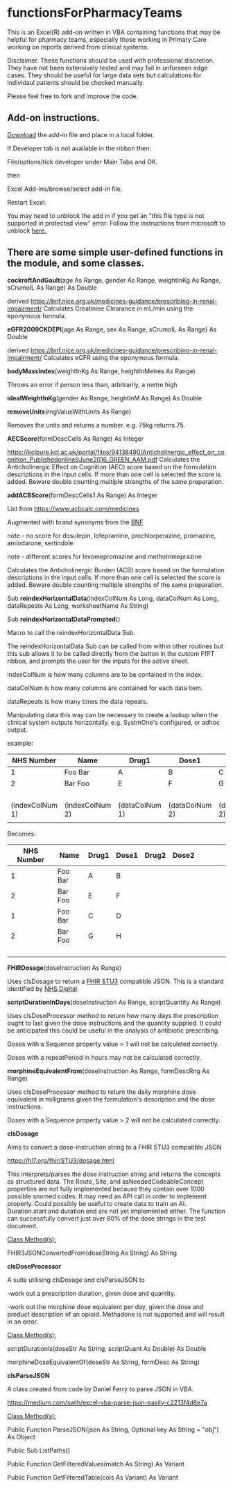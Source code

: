 # functionsForPharmacyTeams

This is an Excel(R) add-on written in VBA containing functions that may be helpful for pharmacy teams, especially those working in Primary Care working on reports derived from clinical systems.

Disclaimer. These functions should be used with professional discretion. They have not been extensively tested and may fail in unforseen edge cases. They should be useful for large data sets but calculations for individaul patients should be checked manually.

Please feel free to fork and improve the code.

## Add-on instructions.
[Download](https://github.com/ROBrownsmith/functionsForPharmacyTeams/raw/refs/heads/main/Functions%20for%20Pharmacy%20teams.xlam) the add-in file and place in a local folder.

If Developer tab is not available in the ribbon then:

File/options/tick developer under Main Tabs and OK.

then

Excel Add-ins/browse/select add-in file. 

Restart Excel.

You may need to unblock the add in if you get an "this file type is not supported in protected view" error: Follow the instructions from microsoft to unblock [here.](https://answers.microsoft.com/en-us/msoffice/forum/all/excel-error-this-file-type-is-not-supported-in/f8fc839e-a4fa-4625-8f1c-5fa9f68c98a0)

## There are some simple user-defined functions in the module, and some classes.

**cockroftAndGault**(age As Range, gender As Range, weightInKg As Range, sCrumolL As Range) As Double

derived https://bnf.nice.org.uk/medicines-guidance/prescribing-in-renal-impairment/
Calculates Creatinine Clearance in mL/min using the eponymous formula.


**eGFR2009CKDEPI**(age As Range, sex As Range, sCrumolL As Range) As Double

derived https://bnf.nice.org.uk/medicines-guidance/prescribing-in-renal-impairment/
Calculates eGFR using the eponymous formula.


**bodyMassIndex**(weightInKg As Range, heightInMetres As Range)

Throws an error if person less than, arbitrarily, a metre high


**idealWeightInKg**(gender As Range, heightInM As Range) As Double


**removeUnits**(rngValueWithUnits As Range)

Removes the units and returns a number. e.g. 75kg returns 75.


**AECScore**(formDescCells As Range) As Integer

https://kclpure.kcl.ac.uk/portal/files/94138490/Anticholinergic_effect_on_cognition_Publishedonline9June2016_GREEN_AAM.pdf
Calculates the Anticholinergic Effect on Cognition (AEC) score based on the formulation descriptions in the input cells. If more than one cell is selected the score is added. Beware double counting multiple strengths of the same preparation.

    
**addACBScore**(formDescCells1 As Range) As Integer

List from https://www.acbcalc.com/medicines

Augmented with brand synonyms from the [BNF](www.medicinescomplete.com).

note - no score for dosulepin, lofepramine, prochlorperazine, promazine, amiodarone, sertindole

note - different scores for levomepromazine and methotrimeprazine

Calculates the Anticholinergic Burden (ACB) score based on the formulation descriptions in the input cells. If more than one cell is selected the score is added. Beware double counting multiple strengths of the same preparation.

Sub **reindexHorizontalData**(indexColNum As Long, dataColNum As Long, dataRepeats As Long, worksheetName As String)


Sub **reindexHorizontalDataPrompted**()

Macro to call the reindexHorizontalData Sub.

The reindexHorizontalData Sub can be called from within other routines but this sub allows it to be called directly from the button in the custom FfPT ribbon, and prompts the user for the inputs for the active sheet.

indexColNum is how many columns are to be contained in the index.

dataColNum is how many columns are contained for each data item.

dataRepeats is how many times the data repeats.

Manipulating data this way can be necessary to create a lookup when the clinical system outputs horizontally. e.g. SystmOne's configured, or adhoc output.

example:

| NHS Number      | Name            | Drug1          | Dose1          | Drug2           | Dose2 |   |   |   |   |
|-----------------|-----------------|----------------|----------------|-----------------|-------|---|---|---|---|
| 1               | Foo Bar         | A              | B              | C               | D     |   |   |   |   |
| 2               | Bar Foo         | E              | F              | G               | H     |   |   |   |   |
|                 |                 |                |                |                 |       |   |   |   |   |
|                 |                 |                |                |                 |       |   |   |   |   |
|                 |                 |                |                |                 |       |   |   |   |   |
|                 |                 |                |                |                 |       |   |   |   |   |
| (indexColNum 1) | (indexColNum 2) | (dataColNum 1) | (dataColNum 2) | (datarepeats 2) |       |   |   |   |   |
|                 |                 |                |                |                 |       |   |   |   |   |

Becomes:

| NHS Number | Name    | Drug1 | Dose1 | Drug2 | Dose2 |   |   |   |   |
|------------|---------|-------|-------|-------|-------|---|---|---|---|
| 1          | Foo Bar | A     | B     |       |       |   |   |   |   |
| 2          | Bar Foo | E     | F     |       |       |   |   |   |   |
| 1          | Foo Bar | C     | D     |       |       |   |   |   |   |
| 2          | Bar Foo | G     | H     |       |       |   |   |   |   |
|            |         |       |       |       |       |   |   |   |   |
|            |         |       |       |       |       |   |   |   |   |
|            |         |       |       |       |       |   |   |   |   |
|            |         |       |       |       |       |   |   |   |   |


**FHIRDosage**(doseInstruction As Range)

Uses clsDosage to return a [FHIR STU3](https://hl7.org/fhir/STU3/dosage.html) compatible JSON. This is a standard identified by [NHS Digital](https://nhsconnect.github.io/Dose-Syntax-Implementation/index.html).


**scriptDurationInDays**(doseInstruction As Range, scriptQuantity As Range)

Uses clsDoseProcessor method to return how many days the prescription ought to last given the dose instructions and the quantity supplied. It could be anticipated this could be useful in the analysis of antibiotic prescribing.

Doses with a Sequence property value > 1 will not be calculated correctly.

Doses with a repeatPeriod in hours may not be calculated correctly.

**morphineEquivalentFrom**(doseInstruction As Range, formDescRng As Range)

Uses clsDoseProcessor method to return the daily morphine dose equivalent in milligrams given the formulation's description and the dose instructions.

Doses with a Sequence property value > 2 will not be calculated correctly.

**clsDosage**

Aims to convert a dose-instruction string to a FHIR STU3 compatible JSON

https://hl7.org/fhir/STU3/dosage.html

This interprets/parses the dose instruction string and returns the concepts as structured data. The Route, Site, and asNeededCodeableConcept properties are not fully implemented because they contain over 1000 possible snomed codes. It may need an API call in order to implement properly. Could possibly be useful to create data to train an AI. Duration.start and duration.end are not yet implemented either. The function can successfully convert just over 80% of the dose strings in the test document.

<ins> Class Method(s): </ins>

FHIR3JSONConvertedFrom(doseString As String) As String


**clsDoseProcessor**

A suite utilising clsDosage and clsParseJSON to    

-work out a prescription duration, given dose and quantity.
              
-work out the morphine dose equivalent per day, given the dose and product description of an opioid. Methadone is not supported and will result in an error.

<ins> Class Method(s): </ins>

scriptDurationIs(doseStr As String, scriptQuant As Double) As Double

morphineDoseEquivalentOf(doseStr As String, formDesc As String)


**clsParseJSON**

A class created from code by Daniel Ferry to parse JSON in VBA.

https://medium.com/swlh/excel-vba-parse-json-easily-c2213f4d8e7a

<ins> Class Method(s): </ins>

Public Function ParseJSON(json As String, Optional key As String = "obj") As Object

Public Sub ListPaths()

Public Function GetFilteredValues(match As String) As Variant

Public Function GetFilteredTable(cols As Variant) As Variant
